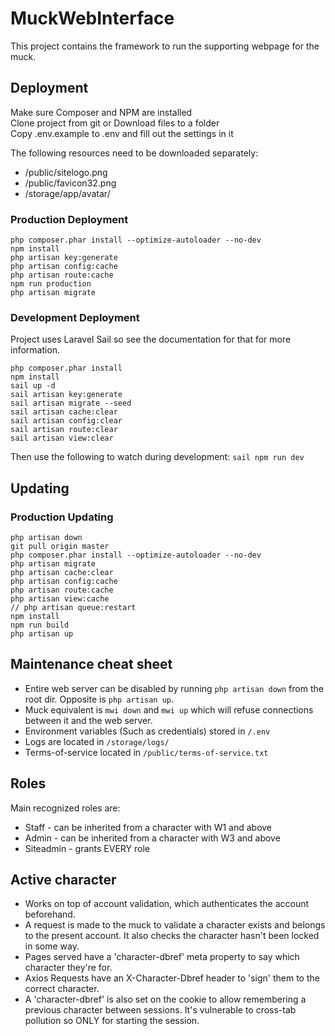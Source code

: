 # MuckWebInterface
This project contains the framework to run the supporting webpage for the muck.

## Deployment
Make sure Composer and NPM are installed  
Clone project from git or Download files to a folder    
Copy .env.example to .env and fill out the settings in it  

The following resources need to be downloaded separately:
* /public/sitelogo.png
* /public/favicon32.png
* /storage/app/avatar/

### Production Deployment
```
php composer.phar install --optimize-autoloader --no-dev  
npm install
php artisan key:generate
php artisan config:cache
php artisan route:cache
npm run production
php artisan migrate
```
### Development Deployment
Project uses Laravel Sail so see the documentation for that for more information.
```  
php composer.phar install  
npm install
sail up -d
sail artisan key:generate  
sail artisan migrate --seed
sail artisan cache:clear
sail artisan config:clear
sail artisan route:clear
sail artisan view:clear
```
Then use the following to watch during development: `sail npm run dev`

## Updating

### Production Updating
```
php artisan down
git pull origin master
php composer.phar install --optimize-autoloader --no-dev
php artisan migrate
php artisan cache:clear
php artisan config:cache
php artisan route:cache
php artisan view:cache
// php artisan queue:restart
npm install
npm run build
php artisan up
```

## Maintenance cheat sheet
* Entire web server can be disabled by running `php artisan down` from the root dir. Opposite is `php artisan up`.
* Muck equivalent is `mwi down` and `mwi up` which will refuse connections between it and the web server.
* Environment variables (Such as credentials) stored in `/.env`
* Logs are located in `/storage/logs/`
* Terms-of-service located in `/public/terms-of-service.txt`

## Roles
Main recognized roles are:
* Staff - can be inherited from a character with W1 and above
* Admin - can be inherited from a character with W3 and above
* Siteadmin - grants EVERY role

## Active character
* Works on top of account validation, which authenticates the account beforehand.
* A request is made to the muck to validate a character exists and belongs to the present account. It also checks the character hasn't been locked in some way.
* Pages served have a 'character-dbref' meta property to say which character they're for.
* Axios Requests have an X-Character-Dbref header to 'sign' them to the correct character.
* A 'character-dbref' is also set on the cookie to allow remembering a previous character between sessions. It's vulnerable to cross-tab pollution so ONLY for starting the session.    
  

  
